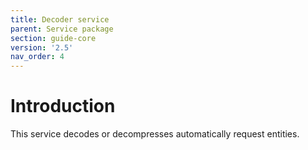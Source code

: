 ```yaml
---
title: Decoder service
parent: Service package
section: guide-core
version: '2.5'
nav_order: 4
---
```

# Introduction

This service decodes or decompresses automatically request entities.
